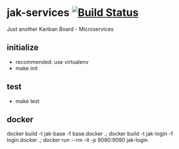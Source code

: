 # jak-services [![Build Status](https://travis-ci.org/reneleban/jak-services.svg?branch=master)](https://travis-ci.org/reneleban/jak-services)
Just another Kanban Board - Microservices

## initialize

* recommended: use virtualenv
* make init

## test

* make test

## docker 

docker build -t jak-base -f base.docker .;
docker build -t jak-login -f login.docker .;
docker run --rm -it -p 9090:9090 jak-login
